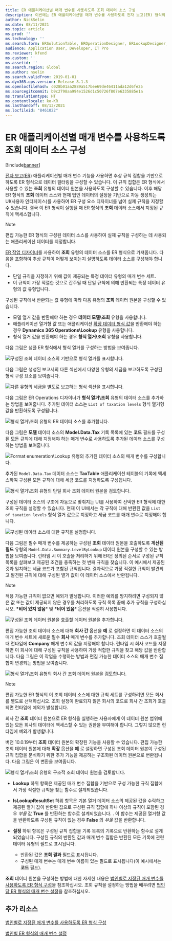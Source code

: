 ```yaml
---
title: ER 애플리케이션별 매개 변수를 사용하도록 조회 데이터 소스 구성
description: 이번에는 ER 애플리케이션별 매개 변수를 사용하도록 전자 보고(ER) 형식의 조회 데이터 소스를 구성하는 방법에 대해 설명합니다.
author: NickSelin
ms.date: 08/11/2021
ms.topic: article
ms.prod: ''
ms.technology: ''
ms.search.form: ERSolutionTable, EROperationDesigner, ERLookupDesigner, ERComponentLookupStructureEditing
audience: Application User, Developer, IT Pro
ms.reviewer: kfend
ms.custom: ''
ms.assetid: ''
ms.search.region: Global
ms.author: nselin
ms.search.validFrom: 2019-01-01
ms.dyn365.ops.version: Release 8.1.3
ms.openlocfilehash: c028b01aa2889a517bee69de46411ada12d6fe25
ms.sourcegitcommit: b9c2798aa994e1526d1c50726f807e6335885e1a
ms.translationtype: HT
ms.contentlocale: ko-KR
ms.lasthandoff: 08/13/2021
ms.locfileid: "8461022"
---
```

# <a name="configure-lookup-data-sources-to-use-er-application-specific-parameters"></a>ER 애플리케이션별 매개 변수를 사용하도록 조회 데이터 소스 구성 

[!include[banner](../includes/banner.md)]

[전자 보고(ER)](general-electronic-reporting.md) 애플리케이션별 매개 변수 기능을 사용하면 추상 규칙 집합을 기반으로 하도록 ER 형식으로 데이터 필터링을 구성할 수 있습니다. 이 규칙 집합은 ER 형식에서 사용할 수 있는 **조회** 유형의 데이터 원본을 사용하도록 구성할 수 있습니다. 이후 해당 ER 형식의 **조회** 데이터 소스와 현재 법인 데이터의 설정을 기반으로 자동 생성되는 UI(사용자 인터페이스)를 사용하여 ER 구성 요소 디자이너를 넘어 실제 규칙을 지정할 수 있습니다. 결국 이 ER 형식이 실행될 때 ER 형식의 **조회** 데이터 소스에서 지정된 규칙에 액세스합니다.

> [!NOTE]
> 편집 가능한 ER 형식의 구성된 데이터 소스를 사용하여 실제 규칙을 구성하는 데 사용되는 애플리케이션 데이터를 지정합니다.

[ER 작업 디자이너](general-electronic-reporting.md#building-a-format-that-uses-a-data-model-as-a-base)를 사용하여 **조회** 유형의 데이터 소스를 ER 형식으로 가져옵니다. 다음을 포함하여 추상 규칙이 어떻게 보이는지 설명하도록 데이터 소스를 구성해야 합니다.

   - 단일 규칙을 지정하기 위해 값이 제공되는 특정 데이터 유형의 매개 변수 세트.
   - 이 규칙이 가장 적절한 것으로 간주될 때 단일 규칙에 의해 반환되는 특정 데이터 유형의 값 유형입니다.

구성된 규칙에서 반환되는 값 유형에 따라 다음 유형의 **조회** 데이터 원본을 구성할 수 있습니다.

   - 모델 열거 값을 반환해야 하는 경우 **데이터 모델\조회** 유형을 사용합니다.
   - 애플리케이션 열거형 값 또는 애플리케이션 [확장 데이터 형식 값](../extensibility/extensible-edts.md)을 반환해야 하는 경우 **Dynamics 365 Operations\Lookup** 유형을 사용합니다.
   - 형식 열거 값을 반환해야 하는 경우 **형식 열거\조회** 유형을 사용합니다.

다음 그림은 샘플 ER 형식에서 형식 열거를 구성하는 방법을 보여줍니다.

   ![구성된 조회 데이터 소스의 기반으로 형식 열거를 표시합니다.](./media/er-lookup-data-sources-img1.gif)

다음 그림은 생성된 보고서의 다른 섹션에서 다양한 유형의 세금을 보고하도록 구성된 형식 구성 요소를 보여줍니다.

   ![다른 유형의 세금을 별도로 보고하는 형식 섹션을 표시합니다.](./media/er-lookup-data-sources-img2.png)

다음 그림은 ER Operations 디자이너가 **형식 열거\조회** 유형의 데이터 소스를 추가하는 방법을 보여줍니다.  추가된 데이터 소스는 `List of taxation levels` 형식 열거형 값을 반환하도록 구성됩니다.

   ![형식 열거\조회 유형의 ER 데이터 소스를 추가합니다.](./media/er-lookup-data-sources-img3.gif)

다음 그림은 **모델** 데이터 소스의 **Model.Data.Tax** 기록 목록에 있는 **코드** 필드를 구성된 모든 규칙에 대해 지정해야 하는 매개 변수로 사용하도록 추가된 데이터 소스를 구성하는 방법을 보여줍니다.

![Format enumeration\Lookup 유형의 추가된 데이터 소스의 매개 변수를 구성합니다.](./media/er-lookup-data-sources-img4.gif)

추가된 `Model.Data.Tax` 데이터 소스는 **TaxTable** 애플리케이션 테이블의 기록에 액세스하여 구성된 모든 규칙에 대해 세금 코드를 지정하도록 구성됩니다.

   ![형식 열거\조회 유형의 단일 회사 조회 데이터 원본을 검토합니다.](./media/er-lookup-data-sources-img5.gif)

구성된 데이터 소스의 구조에 자동으로 맞춰지는 UI를 사용하여 선택한 ER 형식에 대한 조회 규칙을 설정할 수 있습니다. 현재 이 UI에서는 각 규칙에 대해 반환된 값을 `List of taxation levels` 형식 열거 값으로 지정하고 세금 코드를 매개 변수로 지정해야 합니다.

   ![구성된 데이터 소스에 대한 규칙을 설정합니다.](./media/er-lookup-data-sources-img6.gif)

다음 그림은 필수 매개 변수를 제공하는 구성된 **조회** 데이터 원본을 호출하도록 **계산된 필드** 유형의 `Model.Data.Summary.LevelByLookup` 데이터 원본을 구성할 수 있는 방법을 보여줍니다. 런타임 시 이 호출을 처리하기 위해 ER은 정의된 순서로 구성된 규칙 목록을 살펴보고 제공된 조건을 충족하는 첫 번째 규칙을 찾습니다. 이 예시에서 제공된 것과 일치하는 세금 코드가 포함된 규칙입니다. 결과적으로 가장 적절한 규칙이 발견되고 발견된 규칙에 대해 구성된 열거 값이 이 데이터 소스에서 반환됩니다.

> [!NOTE]
> 적용 가능한 규칙이 없으면 예외가 발생합니다. 이러한 예외를 방지하려면 구성되지 않은 값 또는 값이 제공되지 않은 경우를 처리하도록 규칙 목록 끝에 추가 규칙을 구성하십시오. **\*비어 있지 않음**\* 및 **\*비어 있음**\* 옵션을 적절히 사용합니다.  
>
> ![구성된 조회 데이터 원본을 호출할 데이터 원본을 추가합니다.](./media/er-lookup-data-sources-img7.png)

편집 가능한 조회 데이터 소스에 대해 **회사 간** 옵션을 **예** 로 설정하면 이 데이터 소스의 매개 변수 세트에 새로운 필수 **회사** 매개 변수를 추가합니다. 조회 데이터 소스가 호출될 때 런타임에 **Company** 매개 변수의 값을 지정해야 합니다. 런타임 시 회사 코드를 지정하면 이 회사에 대해 구성된 규칙을 사용하여 가장 적합한 규칙을 찾고 해당 값을 반환합니다. 다음 그림은 이 작업을 수행하는 방법과 편집 가능한 데이터 소스의 매개 변수 집합이 변경되는 방법을 보여줍니다.

   ![형식 열거\조회 유형의 회사 간 조회 데이터 원본을 검토합니다.](./media/er-lookup-data-sources-img8.gif)

> [!NOTE]
> 편집 가능한 ER 형식의 이 조회 데이터 소스에 대한 규칙 세트를 구성하려면 모든 회사를 별도로 선택하십시오. 조회 설정이 완료되지 않은 회사의 코드로 회사 간 조회가 호출되면 런타임에 예외가 발생합니다.
>
> 회사 간 **조회** 데이터 원본으로 ER 형식을 실행하는 사용자에게 이 데이터 원본 범위에 있는 모든 회사의 데이터에 액세스할 수 있는 권한을 부여해야 합니다. 그렇지 않으면 런타임에 예외가 발생합니다.

버전 10.0.19부터 **조회** 데이터 원본의 확장된 기능을 사용할 수 있습니다. 편집 가능한 조회 데이터 원본에 대해 **확장** 옵션을 **예** 로 설정하면 구성된 조회 데이터 원본이 구성된 규칙 집합을 분석하기 위한 추가 기능을 제공하는 구조화된 데이터 원본으로 변환됩니다. 다음 그림은 이 변환을 보여줍니다.

   ![형식 열거\조회 유형의 구조적 조회 데이터 원본을 검토합니다.](./media/er-lookup-data-sources-img9.gif)

- **Lookup** 하위 항목은 제공된 매개 변수 집합을 기반으로 구성 가능한 규칙 집합에서 가장 적절한 규칙을 찾는 함수로 설계되었습니다.
- **IsLookupResultSet** 하위 항목은 기본 열거 데이터 소스의 제공된 값을 수락하고 제공된 열거 값이 반환된 값으로 구성된 규칙 집합에 하나 이상의 규칙이 포함된 경우 *부울* 값 **True** 를 반환하는 함수로 설계되었습니다. . 이 함수는 제공된 열거형 값을 반환하도록 구성된 규칙이 없는 경우 **False** 의 *부울* 값을 반환합니다.
- **설정** 하위 항목은 구성된 규칙 집합을 기록 목록의 기록으로 반환하는 함수로 설계되었습니다. 구성된 규칙의 반환된 값과 매개 변수 집합은 반환된 모든 기록에 관련 데이터 유형의 필드로 표시됩니다.

    - 반환된 값은 **조회 결과** 필드로 표시됩니다.
    - 구성된 매개 변수는 매개 변수 이름이 있는 필드로 표시됩니다(이 예시에서는 **코드** 필드).

**조회** 데이터 원본을 구성하는 방법에 대한 자세한 내용은 [법인별로 지정된 매개 변수를 사용하도록 ER 형식 구성](er-app-specific-parameters-configure-format.md)을 참조하십시오. 조회 규칙을 설정하는 방법을 배우려면 [법인당 ER 형식의 매개 변수 설정](er-app-specific-parameters-set-up.md)을 참조하십시오.

## <a name="additional-resources"></a>추가 리소스

[법인별로 지정된 매개 변수를 사용하도록 ER 형식 구성](er-app-specific-parameters-configure-format.md)

[법인별 ER 형식의 매개 변수 설정](er-app-specific-parameters-set-up.md)
